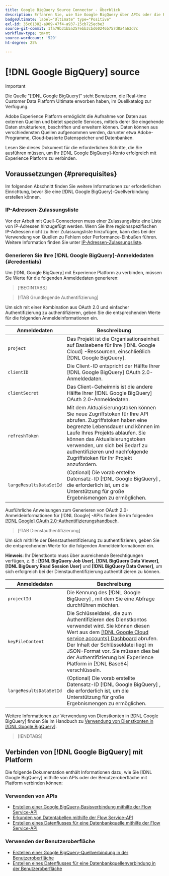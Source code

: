 ```yaml
---
title: Google BigQuery Source Connector - Überblick
description: Erfahren Sie, wie Sie Google BigQuery über APIs oder die Benutzeroberfläche mit Adobe Experience Platform verbinden.
badgeUltimate: label="Ultimate" type="Positive"
exl-id: 35c61382-a909-47f4-a937-15cb725ecbe3
source-git-commit: 1fa79b31b5a257ebb3cbd60246b757d8a4a63d7c
workflow-type: tm+mt
source-wordcount: '529'
ht-degree: 25%

---
```


# [!DNL Google BigQuery] source

>[!IMPORTANT]
>
>Die Quelle &quot;[!DNL Google BigQuery]&quot; steht Benutzern, die Real-time Customer Data Platform Ultimate erworben haben, im Quellkatalog zur Verfügung.

Adobe Experience Platform ermöglicht die Aufnahme von Daten aus externen Quellen und bietet spezielle Services, mittels derer Sie eingehende Daten strukturieren, beschriften und erweitern können. Daten können aus verschiedensten Quellen aufgenommen werden, darunter etwa Adobe-Programme, Cloud-basierte Datenspeicher und Datenbanken.

Lesen Sie dieses Dokument für die erforderlichen Schritte, die Sie ausführen müssen, um Ihr [!DNL Google BigQuery]-Konto erfolgreich mit Experience Platform zu verbinden.

## Voraussetzungen {#prerequisites}

Im folgenden Abschnitt finden Sie weitere Informationen zur erforderlichen Einrichtung, bevor Sie eine [!DNL Google BigQuery]-Quellverbindung erstellen können.

### IP-Adressen-Zulassungsliste

Vor der Arbeit mit Quell-Connectoren muss einer Zulassungsliste eine Liste von IP-Adressen hinzugefügt werden. Wenn Sie Ihre regionsspezifischen IP-Adressen nicht zu Ihrer Zulassungsliste hinzufügen, kann dies bei der Verwendung von Quellen zu Fehlern oder Performance-Einbußen führen. Weitere Information finden Sie unter [IP-Adressen-Zulassungsliste](../../ip-address-allow-list.md).

### Generieren Sie Ihre [!DNL Google BigQuery]-Anmeldedaten {#credentials}

Um [!DNL Google BigQuery] mit Experience Platform zu verbinden, müssen Sie Werte für die folgenden Anmeldedaten generieren:

>[!BEGINTABS]

>[!TAB Grundlegende Authentifizierung]

Um sich mit einer Kombination aus OAuth 2.0 und einfacher Authentifizierung zu authentifizieren, geben Sie die entsprechenden Werte für die folgenden Anmeldeinformationen ein.

| Anmeldedaten | Beschreibung |
| --- | --- |
| `project` | Das Projekt ist die Organisationseinheit auf Basisebene für Ihre [!DNL Google Cloud] -Ressourcen, einschließlich [!DNL Google BigQuery]. |
| `clientID` | Die Client-ID entspricht der Hälfte Ihrer [!DNL Google BigQuery] OAuth 2.0-Anmeldedaten. |
| `clientSecret` | Das Client-Geheimnis ist die andere Hälfte Ihrer [!DNL Google BigQuery] OAuth 2.0-Anmeldedaten. |
| `refreshToken` | Mit dem Aktualisierungstoken können Sie neue Zugriffstoken für Ihre API abrufen. Zugriffstoken haben eine begrenzte Lebensdauer und können im Laufe Ihres Projekts ablaufen. Sie können das Aktualisierungstoken verwenden, um sich bei Bedarf zu authentifizieren und nachfolgende Zugriffstoken für Ihr Projekt anzufordern. |
| `largeResultsDataSetId` | (Optional) Die vorab erstellte Datensatz-ID [!DNL Google BigQuery] , die erforderlich ist, um die Unterstützung für große Ergebnismengen zu ermöglichen. |

Ausführliche Anweisungen zum Generieren von OAuth 2.0-Anmeldeinformationen für [!DNL Google] -APIs finden Sie im folgenden [[!DNL Google] OAuth 2.0-Authentifizierungshandbuch](https://developers.google.com/identity/protocols/oauth2).

>[!TAB Dienstauthentifizierung]

Um sich mithilfe der Dienstauthentifizierung zu authentifizieren, geben Sie die entsprechenden Werte für die folgenden Anmeldeinformationen ein.

**Hinweis**: Ihr Dienstkonto muss über ausreichende Berechtigungen verfügen, z. B.: **[!DNL BigQuery Job User]**, **[!DNL BigQuery Data Viewer]**, **[!DNL BigQuery Read Session User]** und **[!DNL BigQuery Data Owner]**, um sich erfolgreich bei der Dienstauthentifizierung authentifizieren zu können.

| Anmeldedaten | Beschreibung |
| --- | --- |
| `projectId` | Die Kennung des [!DNL Google BigQuery] , mit dem Sie eine Abfrage durchführen möchten. |
| `keyFileContent` | Die Schlüsseldatei, die zum Authentifizieren des Dienstkontos verwendet wird. Sie können diesen Wert aus dem [[!DNL Google Cloud service accounts] Dashboard](https://console.cloud.google.com) abrufen. Der Inhalt der Schlüsseldatei liegt im JSON-Format vor. Sie müssen dies bei der Authentifizierung bei Experience Platform in [!DNL Base64] verschlüsseln. |
| `largeResultsDataSetId` | (Optional) Die vorab erstellte Datensatz-ID [!DNL Google BigQuery] , die erforderlich ist, um die Unterstützung für große Ergebnismengen zu ermöglichen. |

Weitere Informationen zur Verwendung von Dienstkonten in [!DNL Google BigQuery] finden Sie im Handbuch zu [Verwendung von Dienstkonten in  [!DNL Google BigQuery]](https://cloud.google.com/bigquery/docs/use-service-accounts).

>[!ENDTABS]

## Verbinden von [!DNL Google BigQuery] mit Platform

Die folgende Dokumentation enthält Informationen dazu, wie Sie [!DNL Google BigQuery] mithilfe von APIs oder der Benutzeroberfläche mit Platform verbinden können:

### Verwenden von APIs

- [Erstellen einer Google BigQuery-Basisverbindung mithilfe der Flow Service-API](../../tutorials/api/create/databases/bigquery.md)
- [Erkunden von Datentabellen mithilfe der Flow Service-API](../../tutorials/api/explore/tabular.md)
- [Erstellen eines Datenflusses für eine Datenbankquelle mithilfe der Flow Service-API](../../tutorials/api/collect/database-nosql.md)

### Verwenden der Benutzeroberfläche

- [Erstellen einer Google BigQuery-Quellverbindung in der Benutzeroberfläche](../../tutorials/ui/create/databases/bigquery.md)
- [Erstellen eines Datenflusses für eine Datenbankquellenverbindung in der Benutzeroberfläche](../../tutorials/ui/dataflow/databases.md)

